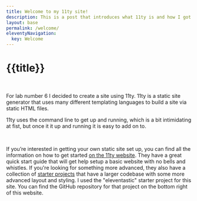 ```yaml
---
title: Welcome to my 11ty site!
description: This is a post that introduces what 11ty is and how I got started
layout: base
permalink: /welcome/
eleventyNavigation:
  key: Welcome
---
```

<div class="container">
    
  # {{title}}

  <br>

  For lab number 6 I decided to create a site using 11ty. 11ty is a static site generator that uses many different templating languages to build a site via static HTML files.

  11ty uses the command line to get up and running, which is a bit intimidating at fist, but once it it up and running it is easy to add on to.

  <br>

  If you’re interested in getting your own static site set up, you can find all the information on how to get started [on the 11ty website](https://www.11ty.dev). They have a great quick start guide that will get help setup a basic website with no bells and whistles. If you're looking for something more advanced, they also have a collection of [starter projects](https://www.11ty.dev/docs/starter/) that have a larger codebase with some more advanced layout and styling. I used the "eleventastic" starter project for this site. You can find the GitHub repository for that project on the bottom right of this website.  
</div>